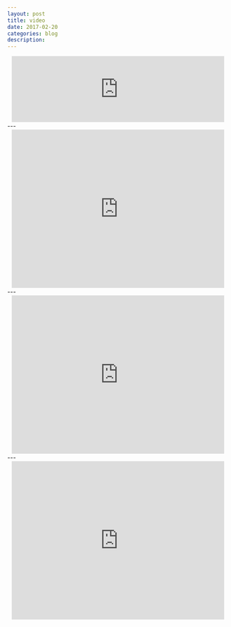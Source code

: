 ```yaml
---
layout: post
title: video
date: 2017-02-20
categories: blog
description: 
---
```


<div style="text-align:center;">
<iframe style="width:96%" src="https://embed.ted.com/talks/lang/zh-cn/elora_hardy_magical_houses_made_of_bamboo" width="640" height="width*0.5625" frameborder="0" scrolling="no" webkitAllowFullScreen mozallowfullscreen allowFullScreen></iframe>
</div>
---

<div style="text-align:center;">
<iframe style="width:96%" src="https://embed.ted.com/talks/lang/zh-cn/moshe_safdie_how_to_reinvent_the_apartment_building" width="640" height="360" frameborder="0" scrolling="no" webkitAllowFullScreen mozallowfullscreen allowFullScreen></iframe>
</div>
---

<div style="text-align:center;">
<iframe style="width:96%" src="https://embed.ted.com/talks/lang/zh-cn/mitchell_joachim_don_t_build_your_home_grow_it" width="640" height="360" frameborder="0" scrolling="no" webkitAllowFullScreen mozallowfullscreen allowFullScreen></iframe>
</div>
---

<div style="text-align:center;">
<iframe style="width:96%" src="https://embed.ted.com/talks/lang/zh-cn/bjarke_ingels_3_warp_speed_architecture_tales" width="640" height="360" frameborder="0" scrolling="no" webkitAllowFullScreen mozallowfullscreen allowFullScreen></iframe>
</div>
